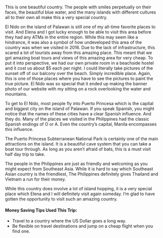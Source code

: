 This is one beautiful country.  The people with smiles perpetually on their faces, the beautiful blue water, and the many islands with different cultures all to their own all make this a very special country.

El Nido on the island of Palawan is still one of my all-time favorite places to visit.  And Elena and I got lucky enough to be able to visit this area before they had any ATMs in the entire region.  While this may seem like a hindrance, it was also a symbol of how undeveloped this area of the country was when we visited in 2016.  Due to the lack of infrastructure, this scared a lot of tourists away from this amazing place.  This meant that we got amazing boat tours and views of this amazing area for very cheap.  To put it into perspective, we had our own private room in a beachside hostel and it cost us about $5 each per night.  I could literally take pictures of the sunset off of our balcony over the beach.  Simply incredible place.  Again, this is one of those places where you have to see the pictures to paint the true picture.  El Nido was so special that it ended up making the banner photo of our website with my sitting on a rock overlooking the water and mountains.

To get to El Nido, most people fly into Puerto Princesa which is the capital and biggest city on the island of Palawan.  If you speak Spanish, you might notice that the names of these cities have a clear Spanish influence.  And they do.  Many of the places we visited in the Philippines had the classic Spanish endings of O or A.  Even the country’s capital, Manila encompasses this influence.

The Puerto Princesa Subterranean National Park is certainly one of the main attractions on the island.  It is a beautiful cave system that you can take a boat tour through.  As long as you aren’t afraid of bats, this is a must visit half day trip to take.

The people in the Philippines are just as friendly and welcoming as you might expect from Southeast Asia.  While it is hard to say which Southeast Asian country is the friendliest, The Philippines definitely gives Thailand and Vietnam a run for their money.

While this country does involve a lot of island hopping, it is a very special place which Elena and I will definitely visit again someday.  I’m glad to have gotten the opportunity to visit such an amazing country.

#### Money Saving Tips Used This Trip:
* Travel to a country where the US Dollar goes a long way.
* Be flexible on travel destinations and jump on a cheap flight when you find one.
